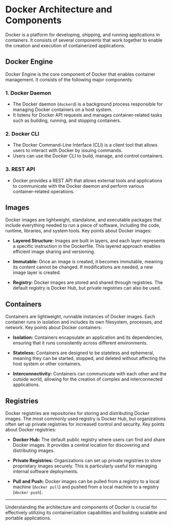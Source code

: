 
# Docker Architecture and Components

Docker is a platform for developing, shipping, and running applications in containers. It consists of several components that work together to enable the creation and execution of containerized applications.

## Docker Engine

Docker Engine is the core component of Docker that enables container management. It consists of the following major components:

### 1. Docker Daemon
   - The Docker daemon (`dockerd`) is a background process responsible for managing Docker containers on a host system.
   - It listens for Docker API requests and manages container-related tasks such as building, running, and stopping containers.

### 2. Docker CLI
   - The Docker Command-Line Interface (CLI) is a client tool that allows users to interact with Docker by issuing commands.
   - Users can use the Docker CLI to build, manage, and control containers.

### 3. REST API
   - Docker provides a REST API that allows external tools and applications to communicate with the Docker daemon and perform various container-related operations.

## Images

Docker images are lightweight, standalone, and executable packages that include everything needed to run a piece of software, including the code, runtime, libraries, and system tools. Key points about Docker images:

- **Layered Structure:** Images are built in layers, and each layer represents a specific instruction in the Dockerfile. This layered approach enables efficient image sharing and versioning.

- **Immutable:** Once an image is created, it becomes immutable, meaning its content cannot be changed. If modifications are needed, a new image layer is created.

- **Registry:** Docker images are stored and shared through registries. The default registry is Docker Hub, but private registries can also be used.

## Containers

Containers are lightweight, runnable instances of Docker images. Each container runs in isolation and includes its own filesystem, processes, and network. Key points about Docker containers:

- **Isolation:** Containers encapsulate an application and its dependencies, ensuring that it runs consistently across different environments.

- **Stateless:** Containers are designed to be stateless and ephemeral, meaning they can be started, stopped, and deleted without affecting the host system or other containers.

- **Interconnectivity:** Containers can communicate with each other and the outside world, allowing for the creation of complex and interconnected applications.

## Registries

Docker registries are repositories for storing and distributing Docker images. The most commonly used registry is Docker Hub, but organizations often set up private registries for increased control and security. Key points about Docker registries:

- **Docker Hub:** The default public registry where users can find and share Docker images. It provides a central location for discovering and distributing images.

- **Private Registries:** Organizations can set up private registries to store proprietary images securely. This is particularly useful for managing internal software deployments.

- **Pull and Push:** Docker images can be pulled from a registry to a local machine (`docker pull`) and pushed from a local machine to a registry (`docker push`).

---

Understanding the architecture and components of Docker is crucial for effectively utilizing its containerization capabilities and building scalable and portable applications.
